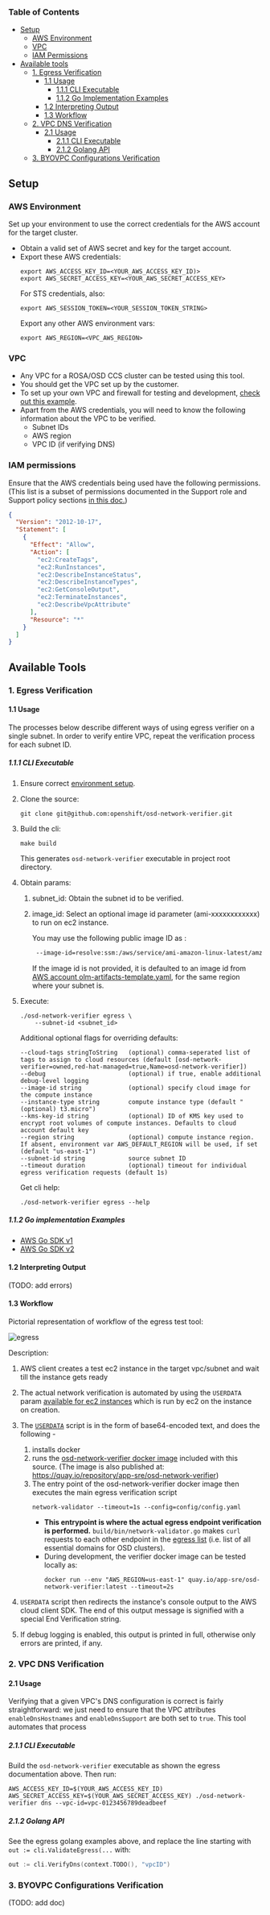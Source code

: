 ### Table of Contents ###

- [Setup](#setup)
  - [AWS Environment](#aws-environment)
  - [VPC](#vpc)
  - [IAM Permissions](#iam-permissions)
- [Available tools](#available-tools)
  - [1. Egress Verification](#1-egress-verification)
    - [1.1 Usage](#11-usage)
      - [1.1.1 CLI Executable](#111-cli-executable)
      - [1.1.2 Go Implementation Examples](#112-go-implementation-examples)
    - [1.2 Interpreting Output](#12-interpreting-output)
    - [1.3 Workflow](#13-workflow)
  - [2. VPC DNS Verification](#2-vpc-dns-verification)
    - [2.1 Usage](#21-usage)
      - [2.1.1 CLI Executable](#211-cli-executable)
      - [2.1.2 Golang API](#212-golang-api)
  - [3. BYOVPC Configurations Verification](#3-byovpc-configurations-verification)

## Setup ##
### AWS Environment ###
Set up your environment to use the correct credentials for the AWS account for the target cluster. 
- Obtain a valid set of AWS secret and key for the target account.
- Export these AWS credentials:
   ```shell
   export AWS_ACCESS_KEY_ID=<YOUR_AWS_ACCESS_KEY_ID)>
   export AWS_SECRET_ACCESS_KEY=<YOUR_AWS_SECRET_ACCESS_KEY>
   ```
  For STS credentials, also:
    ```shell 
    export AWS_SESSION_TOKEN=<YOUR_SESSION_TOKEN_STRING> 
    ```
  Export any other AWS environment vars:
    ```shell
    export AWS_REGION=<VPC_AWS_REGION>
    ````
  
### VPC ###
- Any VPC for a ROSA/OSD CCS cluster can be tested using this tool.
- You should get the VPC set up by the customer.  
- To set up your own VPC and firewall for testing and development, [check out this example](firewall.md).
- Apart from the AWS credentials, you will need to know the following information about the VPC to be verified.
    - Subnet IDs
    - AWS region
    - VPC ID (if verifying DNS)
  
### IAM permissions ###
Ensure that the AWS credentials being used have the following permissions. (This list is a subset of permissions documented in the Support role and Support policy sections [in this doc.](https://docs.openshift.com/rosa/rosa_architecture/rosa-sts-about-iam-resources.html#rosa-sts-account-wide-roles-and-policies_rosa-sts-about-iam-resources))
```json
{
  "Version": "2012-10-17",
  "Statement": [
    {
      "Effect": "Allow",
      "Action": [
        "ec2:CreateTags",
        "ec2:RunInstances",
        "ec2:DescribeInstanceStatus",
        "ec2:DescribeInstanceTypes",
        "ec2:GetConsoleOutput",
        "ec2:TerminateInstances",
        "ec2:DescribeVpcAttribute"
      ],
      "Resource": "*"
    }
  ]
}
```
 
## Available Tools ##

### 1. Egress Verification ###
#### 1.1 Usage ####
The processes below describe different ways of using egress verifier on a single subnet. 
In order to verify entire VPC, 
repeat the verification process for each subnet ID.

##### 1.1.1 CLI Executable #####
   1. Ensure correct [environment setup](#setup).

   2. Clone the source:
      ```shell
      git clone git@github.com:openshift/osd-network-verifier.git
      ``` 
   3. Build the cli:
      ```shell
      make build
      ```
      This generates `osd-network-verifier` executable in project root directory. 

   4. Obtain params:
      1. subnet_id: Obtain the subnet id to be verified. 
      2. image_id: Select an optional image id parameter (ami-xxxxxxxxxxxx) to run on ec2 instance. 
      
         You may use the following public image ID as :
         ```bash
          --image-id=resolve:ssm:/aws/service/ami-amazon-linux-latest/amzn2-ami-hvm-x86_64-gp2
         ```
          If the image id is not provided, it is defaulted to an image id from [AWS account olm-artifacts-template.yaml](https://github.com/openshift/aws-account-operator/blob/17be7a41036e252d59ab19cc2ad1dcaf265758a2/hack/olm-registry/olm-artifacts-template.yaml#L75),
   for the same region where your subnet is.

   5. Execute:
    
       ```shell        
       ./osd-network-verifier egress \
           --subnet-id <subnet_id> 
        ```
   
        Additional optional flags for overriding defaults:
      ```shell
      --cloud-tags stringToString   (optional) comma-seperated list of tags to assign to cloud resources (default [osd-network-verifier=owned,red-hat-managed=true,Name=osd-network-verifier])
      --debug                       (optional) if true, enable additional debug-level logging
      --image-id string             (optional) specify cloud image for the compute instance
      --instance-type string        compute instance type (default "(optional) t3.micro")
      --kms-key-id string           (optional) ID of KMS key used to encrypt root volumes of compute instances. Defaults to cloud account default key
      --region string               (optional) compute instance region. If absent, environment var AWS_DEFAULT_REGION will be used, if set (default "us-east-1")
      --subnet-id string            source subnet ID
      --timeout duration            (optional) timeout for individual egress verification requests (default 1s)
       ```
       Get cli help:
    
        ```shell
        ./osd-network-verifier egress --help
        ```

##### 1.1.2 Go implementation Examples #####
- [AWS Go SDK v1](../../examples/aws/verify_egressv1.go)  
- [AWS Go SDK v2](../../examples/aws/verify_egressv2.go)
 
#### 1.2 Interpreting Output ###
(TODO: add errors)

#### 1.3 Workflow ####
Pictorial representation of workflow of the egress test tool:

 ![egress](https://user-images.githubusercontent.com/87340776/168323176-af0c8a37-2bdc-4747-82f0-f464970d5373.jpg)


Description:

1. AWS client creates a test ec2 instance in the target vpc/subnet and wait till the instance gets ready
2. The actual network verification is automated by using the `USERDATA` param [available for ec2 instances](https://docs.aws.amazon.com/AWSEC2/latest/UserGuide/user-data.html) which is run by ec2 on the instance on creation. 
3. The [`USERDATA`](../../pkg/helpers/config/userdata.yaml) script is in the form of base64-encoded text, and does the following -

   1. installs docker
   2. runs the [osd-network-verifier docker image](https://github.com/openshift/osd-network-verifier/tree/main/build) included with this source.
      (The image is also published at: https://quay.io/repository/app-sre/osd-network-verifier)
   3. The entry point of the osd-network-verifier docker image then executes the main egress verification script
      ```shell
      network-validator --timeout=1s --config=config/config.yaml
       ```
      - **This entrypoint is where the actual egress endpoint verification is performed.** `build/bin/network-validator.go` makes `curl` requests to each other endpoint in the [egress list](../../README.md#egress-list) (i.e. list of all essential domains for OSD clusters).
      - During development, the verifier docker image can be tested locally as:
         ```shell
         docker run --env "AWS_REGION=us-east-1" quay.io/app-sre/osd-network-verifier:latest --timeout=2s
         ```
   
4. `USERDATA` script then redirects the instance's console output to the AWS cloud client SDK. The end of this output message is signified with a special End Verification string.
5. If debug logging is enabled, this output is printed in full, otherwise only errors are printed, if any.

### 2. VPC DNS Verification ###
#### 2.1 Usage ####
Verifying that a given VPC's DNS configuration is correct is fairly straightforward: we
just need to ensure that the VPC attributes `enableDnsHostnames` and `enableDnsSupport`
are both set to `true`. This tool automates that process

##### 2.1.1 CLI Executable #####
Build the `osd-network-verifier` executable as shown the egress documentation above.
Then run:
```shell
AWS_ACCESS_KEY_ID=$(YOUR_AWS_ACCESS_KEY_ID) AWS_SECRET_ACCESS_KEY=$(YOUR_AWS_SECRET_ACCESS_KEY) ./osd-network-verifier dns --vpc-id=vpc-0123456789deadbeef
```

##### 2.1.2 Golang API #####
See the egress golang examples above, and replace the line starting with `out := cli.ValidateEgress(...` with:
```go
out := cli.VerifyDns(context.TODO(), "vpcID")
```

### 3. BYOVPC Configurations Verification ###
(TODO: add doc)
